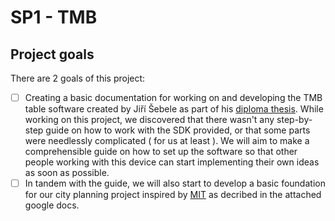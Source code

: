 # SP1 - TMB

## Project goals

There are 2 goals of this project:
- [ ] Creating a basic documentation for working on and developing the TMB table software created by Jiří Šebele as part of his [diploma thesis](https://dspace.cvut.cz/handle/10467/101139). While working on this project, we discovered that there wasn't any step-by-step guide on how to work with the SDK provided, or that some parts were needlessly complicated ( for us at least ). We will aim to make a comprehensible guide on how to set up the software so that other people working with this device can start implementing their own ideas as soon as possible.
- [ ] In tandem with the guide, we will also start to develop a basic foundation for our city planning project inspired by [MIT](https://www.youtube.com/watch?v=3jvmoj7pLZU) as decribed in the attached google docs.

